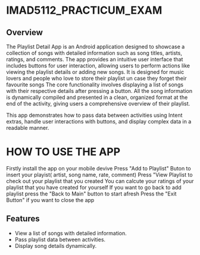 # IMAD5112_PRACTICUM_EXAM
## Overview
The Playlist Detail App is an Android application designed to showcase a collection of songs with detailed information such as song titles, artists, ratings, and comments. The app provides an intuitive user interface that includes buttons for user interaction, allowing users to perform actions like viewing the playlist details or adding new songs.
It is designed for music lovers and people who love to store their playlist un case they forget their favourite songs
The core functionality involves displaying a list of songs with their respective details after pressing a button. All the song information is dynamically compiled and presented in a clean, organized format at the end of the activity, giving users a comprehensive overview of their playlist.

This app demonstrates how to pass data between activities using Intent extras, handle user interactions with buttons, and display complex data in a readable manner.

# HOW TO USE THE APP
Firstly install the app on your mobile devive
Press "Add to Playlist" Buton to insert your playist( artist, song name, rate, comment)
Press "View Playlist to check out your playlist that you created
You can calcute your ratings of your playlist that you have created for yourself
If you want to go back to add playlist press the "Back to Main" button to start afresh
Press the "Exit Button" if you want to close the app 

## Features
- View a list of songs with detailed information.
- Pass playlist data between activities.
- Display song details dynamically.
